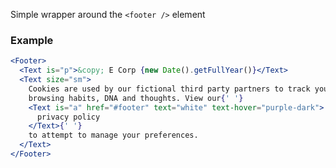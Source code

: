 Simple wrapper around the `<footer />` element

### Example

```jsx
<Footer>
  <Text is="p">&copy; E Corp {new Date().getFullYear()}</Text>
  <Text size="sm">
    Cookies are used by our fictional third party partners to track your
    browsing habits, DNA and thoughts. View our{' '}
    <Text is="a" href="#footer" text="white" text-hover="purple-dark">
      privacy policy
    </Text>{' '}
    to attempt to manage your preferences.
  </Text>
</Footer>
```
